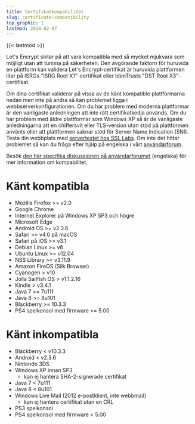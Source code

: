 ```yaml
---
title: Certifikatkompabilitet
slug: certificate-compatibility
top_graphic: 1
lastmod: 2020-02-07
---
```


{{< lastmod >}}

Let's Encrypt siktar på att vara kompatibla med så mycket mjukvara som möjligt
utan att tumma på säkerheten. Den avgörande faktorn för huruvida en plattform
kan validera Let's Encrypt-certifikat är huruvida plattformen litar på ISRGs
"ISRG Root X1"-certifikat eller IdenTrusts "DST Root X3"-certifikat.

Om dina certifikat validerar på vissa av de känt kompatible plattformarna nedan
men inte på andra så kan problemet ligga i webbserverkonfigurationen. Om du har
problem med moderna plattformar är den vanligaste anledningen att inte rätt
certifikatkedja används. Om du har problem med äldre plattformar som Windows XP
så är de vanligaste anledningarna att en chiffersvit eller TLS-version utan stöd
på plattformen använts eller att plattformen saknar stöd för Server Name
Indication (SNI). Testa din webbplats med [servertestet hos SSL
Labs](https://www.ssllabs.com/ssltest/). Om inte det hittar problemet så kan du
fråga efter hjälp på engelska i vårt
[användarforum](https://community.letsencrypt.org/).

Besök [den här specifika diskussionen på
användarforumet](https://community.letsencrypt.org/t/which-browsers-and-operating-systems-support-lets-encrypt/)
(engelska) för mer information om kompabilitet.

# Känt kompatibla

* Mozilla Firefox >= v2.0
* Google Chrome
* Internet Explorer på Windows XP SP3 och högre
* Microsoft Edge
* Android OS >= v2.3.6
* Safari >= v4.0 på macOS
* Safari på iOS >= v3.1
* Debian Linux >= v6
* Ubuntu Linux >= v12.04
* NSS Library >= v3.11.9
* Amazon FireOS (Silk Browser)
* Cyanogen > v10
* Jolla Sailfish OS > v1.1.2.16
* Kindle > v3.4.1
* Java 7 >= 7u111
* Java 8 >= 8u101
* Blackberry >= 10.3.3
* PS4 spelkonsol med firmware >= 5.00

# Känt inkompatibla

* Blackberry < v10.3.3
* Android < v2.3.6
* Nintendo 3DS
* Windows XP innan SP3
  * kan ej hantera SHA-2-signerade certifikat
* Java 7 < 7u111
* Java 8 < 8u101
* Windows Live Mail (2012 e-postklient, inte webbmail)
  * kan ej hantera certifikat utan en CRL
* PS3 spelkonsol
* PS4 spelkonsol med firmware < 5.00
